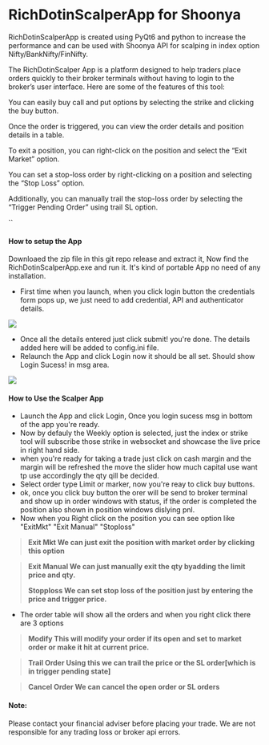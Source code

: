 # RichDotinScalperApp for Shoonya

RichDotinScalperApp is created using PyQt6 and python to increase the performance and can be used with Shoonya API for scalping in index option Nifty/BankNifty/FinNifty.

The RichDotinScalper App is a platform designed to help traders place orders quickly to their broker terminals without having to login to the broker’s user interface. Here are some of the features of this tool:

You can easily buy call and put options by selecting the strike and clicking the buy button.

Once the order is triggered, you can view the order details and position details in a table.

To exit a position, you can right-click on the position and select the “Exit Market” option.

You can set a stop-loss order by right-clicking on a position and selecting the “Stop Loss” option.

Additionally, you can manually trail the stop-loss order by selecting the “Trigger Pending Order” using trail SL option.

``
#### How to setup the App

Downloaed the zip file in this git repo release and extract it, Now find the RichDotinScalperApp.exe and run it. It's kind of portable App no need of any installation. 

* First time when you launch, when you click login button the credentials form pops up, we just need to add credential, API and authenticator details.

![](https://i.imgur.com/mYmgv2s.png)

* Once all the details entered just click submit! you're done. The details added here will be added to config.ini file.
* Relaunch the App and click Login now it should be all set. Should show Login Sucess! in msg area.

![](https://i.imgur.com/mKlUnt9.png)


#### How to Use the Scalper App 
* Launch the App and click Login, Once you login sucess msg in bottom of the app you're ready.
* Now by defauly the Weekly option is selected, just the index or strike tool will subscribe those strike in websocket and showcase the live price in right hand side. 
* when you're ready for taking a trade just click on cash margin and the margin will be refreshed the move the slider how much capital use want tp use accordingly the qty qill be decided. 
* Select order type Limit or marker, now you're reay to click buy buttons. 
* ok, once you click buy button the orer will be send to broker terminal and show up in order windows with status, if the order is completed the position also shown in position windows dislying pnl.
* Now when you Right click on the position you can see option like "ExitMkt" "Exit Manual" "Stoploss"
 
> **Exit Mkt  We can just exit the position with market order by clicking this option**

> **Exit Manual  We can just manually exit the qty byadding the limit price and qty.**
> 
> **Stopploss We can set stop loss of the position just by entering the price and trigger price.**

* The order table will show all the orders and when you right click there are 3 options 
> **Modify This will modify your order if its open and set to market order or make it hit at current price.** 

> **Trail Order Using this we can trail the price or the SL order[which is in trigger pending state]**

> **Cancel Order We can cancel the open order or SL orders**

#### Note:
Please contact your financial adviser before placing your trade. We are not responsible for any trading loss or broker api errors.
